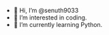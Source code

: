 - 👋 Hi, I’m @senuth9033
- 👀 I’m interested in coding.
- 🌱 I’m currently learning Python.


<!---
senuth9033/senuth9033 is a ✨ special ✨ repository because its `README.md` (this file) appears on your GitHub profile.
You can click the Preview link to take a look at your changes.
--->
